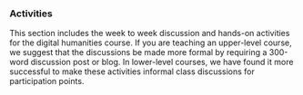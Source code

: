 ### Activities

This section includes the week to week discussion and hands-on activities for the digital humanities course. If you are teaching an upper-level course, we suggest that the discussions be made more formal by requiring a 300-word discussion post or blog. In lower-level courses, we have found it more successful to make these activities informal class discussions for participation points.

